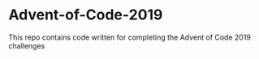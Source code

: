 # Advent-of-Code-2019

This repo contains code written for completing the Advent of Code 2019 challenges

